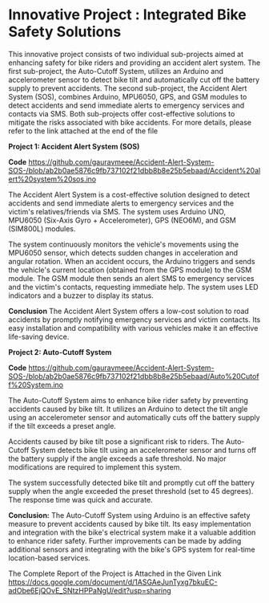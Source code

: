 # Innovative Project : Integrated Bike Safety Solutions

This innovative project consists of two individual sub-projects aimed at enhancing safety for bike riders and providing an accident alert system. The first sub-project, the Auto-Cutoff System, utilizes an Arduino and accelerometer sensor to detect bike tilt and automatically cut off the battery supply to prevent accidents. The second sub-project, the Accident Alert System (SOS), combines Arduino, MPU6050, GPS, and GSM modules to detect accidents and send immediate alerts to emergency services and contacts via SMS. Both sub-projects offer cost-effective solutions to mitigate the risks associated with bike accidents. For more details, please refer to the link attached at the end of the file

**Project 1: Accident Alert System (SOS)** 

**Code** https://github.com/gauravmeee/Accident-Alert-System-SOS-/blob/ab2b0ae5876c9fb737102f21dbb8b8e25b5ebaad/Accident%20alert%20system%20sos.ino

The Accident Alert System is a cost-effective solution designed to detect accidents and send immediate alerts to emergency services and the victim's relatives/friends via SMS. The system uses Arduino UNO, MPU6050 (Six-Axis Gyro + Accelerometer), GPS (NEO6M), and GSM (SIM800L) modules.

The system continuously monitors the vehicle's movements using the MPU6050 sensor, which detects sudden changes in acceleration and angular rotation. When an accident occurs, the Arduino triggers and sends the vehicle's current location (obtained from the GPS module) to the GSM module. The GSM module then sends an alert SMS to emergency services and the victim's contacts, requesting immediate help. The system uses LED indicators and a buzzer to display its status.

**Conclusion**
The Accident Alert System offers a low-cost solution to road accidents by promptly notifying emergency services and victim contacts. Its easy installation and compatibility with various vehicles make it an effective life-saving device.

**Project 2: Auto-Cutoff System**

**Code** https://github.com/gauravmeee/Accident-Alert-System-SOS-/blob/ab2b0ae5876c9fb737102f21dbb8b8e25b5ebaad/Auto%20Cutoff%20System.ino

The Auto-Cutoff System aims to enhance bike rider safety by preventing accidents caused by bike tilt. It utilizes an Arduino to detect the tilt angle using an accelerometer sensor and automatically cuts off the battery supply if the tilt exceeds a preset angle.

Accidents caused by bike tilt pose a significant risk to riders. The Auto-Cutoff System detects bike tilt using an accelerometer sensor and turns off the battery supply if the angle exceeds a safe threshold. No major modifications are required to implement this system.

The system successfully detected bike tilt and promptly cut off the battery supply when the angle exceeded the preset threshold (set to 45 degrees). The response time was quick and accurate.

**Conclusion:**
The Auto-Cutoff System using Arduino is an effective safety measure to prevent accidents caused by bike tilt. Its easy implementation and integration with the bike's electrical system make it a valuable addition to enhance rider safety. Further improvements can be made by adding additional sensors and integrating with the bike's GPS system for real-time location-based services.

The Complete Report of the Project is Attached in the Given Link https://docs.google.com/document/d/1ASGAeJunTyxg7bkuEC-adObe6EjQOvE_SNtzHPPaNgU/edit?usp=sharing

